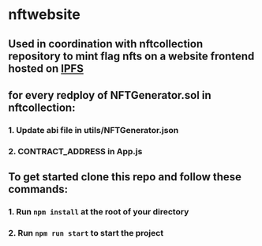 # nftwebsite
## Used in coordination with nftcollection repository to mint flag nfts on a website frontend hosted on [IPFS](https://ipfs.tech/)

## for every redploy of NFTGenerator.sol in nftcollection:
### 1. Update abi file in utils/NFTGenerator.json
### 2. CONTRACT_ADDRESS in App.js

## To get started clone this repo and follow these commands:

### 1. Run `npm install` at the root of your directory
### 2. Run `npm run start` to start the project

